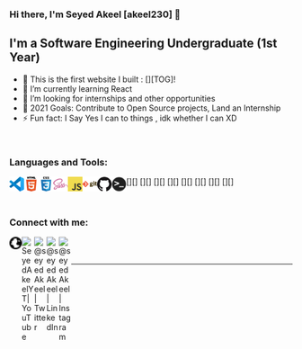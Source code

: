 ### Hi there, I'm Seyed Akeel [akeel230] 👋

## I'm a Software Engineering Undergraduate (1st Year)

- 🔭 This is the first website I built : [][TOG]!
- 🌱 I’m currently learning React 
- 👯 I’m looking for internships and other opportunities 
- 🥅 2021 Goals: Contribute to Open Source projects, Land an Internship
- ⚡ Fun fact: I Say Yes I can to things , idk whether I can XD
<br />

### Languages and Tools:

[<img align="left" alt="Visual Studio Code" width="26px" src="https://raw.githubusercontent.com/github/explore/80688e429a7d4ef2fca1e82350fe8e3517d3494d/topics/visual-studio-code/visual-studio-code.png" />][]
[<img align="left" alt="HTML5" width="26px" src="https://raw.githubusercontent.com/github/explore/80688e429a7d4ef2fca1e82350fe8e3517d3494d/topics/html/html.png" />][]
[<img align="left" alt="CSS3" width="26px" src="https://raw.githubusercontent.com/github/explore/80688e429a7d4ef2fca1e82350fe8e3517d3494d/topics/css/css.png" />][]
[<img align="left" alt="Sass" width="26px" src="https://raw.githubusercontent.com/github/explore/80688e429a7d4ef2fca1e82350fe8e3517d3494d/topics/sass/sass.png" />][]
[<img align="left" alt="JavaScript" width="26px" src="https://raw.githubusercontent.com/github/explore/80688e429a7d4ef2fca1e82350fe8e3517d3494d/topics/javascript/javascript.png" />][]
[<img align="left" alt="Git" width="26px" src="https://raw.githubusercontent.com/github/explore/80688e429a7d4ef2fca1e82350fe8e3517d3494d/topics/git/git.png" />][]
[<img align="left" alt="GitHub" width="26px" src="https://raw.githubusercontent.com/github/explore/78df643247d429f6cc873026c0622819ad797942/topics/github/github.png" />][]
[<img align="left" alt="Terminal" width="26px" src="https://raw.githubusercontent.com/github/explore/80688e429a7d4ef2fca1e82350fe8e3517d3494d/topics/terminal/terminal.png" />][]

<br />

### Connect with me:

[<img align="left" alt="Seyed_Akeel.com" width="22px" src="https://raw.githubusercontent.com/iconic/open-iconic/master/svg/globe.svg" />][website]
[<img align="left" alt="SeyedAkeelYT| YouTube" width="22px" src="https://cdn.jsdelivr.net/npm/simple-icons@v3/icons/youtube.svg" />][youtube]
[<img align="left" alt="@seyedAkeel | Twitter" width="22px" src="https://cdn.jsdelivr.net/npm/simple-icons@v3/icons/twitter.svg" />][twitter]
[<img align="left" alt="@seyedAkeel | LinkedIn" width="22px" src="https://cdn.jsdelivr.net/npm/simple-icons@v3/icons/linkedin.svg" />][linkedin]
[<img align="left" alt="@seyedAkeel | Instagram" width="22px" src="https://cdn.jsdelivr.net/npm/simple-icons@v3/icons/instagram.svg" />][instagram]


<br />
<br />

---

[website]: #
[twitter]: https://twitter.com/AkeelSeyed
[youtube]: #
[instagram]: https://www.instagram.com/akeel890/
[linkedin]: https://www.linkedin.com/in/seyedakeel/


